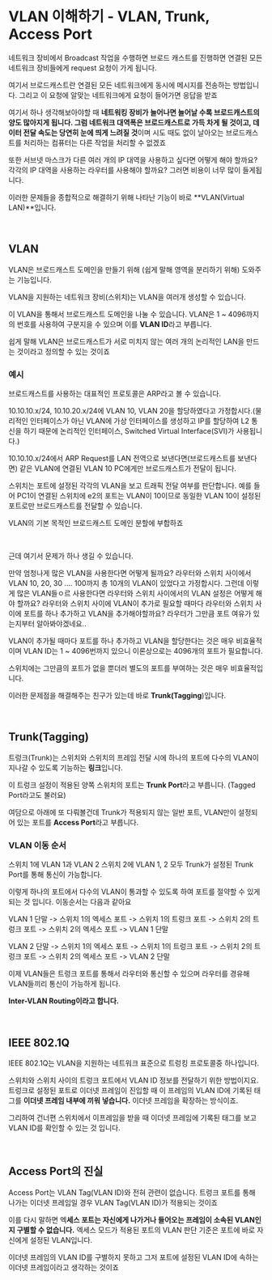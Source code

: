 # VLAN 이해하기 - VLAN, Trunk, Access Port

네트워크 장비에서 Broadcast 작업을 수행하면 브로드 캐스트를 진행하면 연결된 모든 네트워크 장비들에게 request 요청이 가게 됩니다.

여기서 브로드캐스트란 연결된 모든 네트워크에게 동시에 메시지를 전송하는 방법입니다. 그리고 이 요청에 알맞는 네트워크에게 요청이 들어가면 응답을 받죠

여기서 하나 생각해보아야할 때 **네트워킹 장비가 늘어나면 늘어날 수록 브로드캐스트의 양도 많아지게 됩니다. 그럼 네트워크 대역폭은 브로드캐스트로 가득 차게 될 것이고, 데이터 전달 속도는 당연히 눈에 띄게 느려질 것**이며 시도 때도 없이 날아오는 브로드캐스트를 처리하는 컴퓨터는 다른 작업을 처리할 수 없겠죠

또한 서브넷 마스크가 다른 여러 개의 IP 대역을 사용하고 싶다면 어떻게 해야 할까요? 각각의 IP 대역을 사용하는 라우터를 사용해야 할까요? 그러면 비용이 너무 많이 들게됩니다.

이러한 문제들을 종합적으로 해결하기 위해 나타난 기능이 바로 **VLAN(Virtual LAN)**입니다.

<br>

## VLAN
VLAN은 브로드캐스트 도메인을 만들기 위해 (쉽게 말해 영역을 분리하기 위해) 도와주는 기능입니다.

VLAN을 지원하는 네트워크 장비(스위치)는 VLAN을 여러개 생성할 수 있습니다. 

이 VLAN을 통해서 브로드캐스트 도메인을 나눌 수 있습니다. VLAN은 1 ~ 4096까지의 번호를 사용하여 구분지을 수 있으며 이를 **VLAN ID**라고 부릅니다.

쉽게 말해 VLAN은 브로드캐스트가 서로 미치지 않는 여러 개의 논리적인 LAN을 만드는 것이라고 정의할 수 있는 것이죠

### 예시
브로드캐스트를 사용하는 대표적인 프로토콜은 ARP라고 볼 수 있습니다.

10.10.10.x/24, 10.10.20.x/24에 VLAN 10, VLAN 20을 할당하였다고 가정합시다.(물리적인 인터페이스가 아닌 VLAN에 가상 인터페이스를 생성하고 IP를 할당하여 L2 통신을 하기 때문에 논리적인 인터페이스, Switched Virtual Interface(SVI)가 사용됩니다.)

10.10.10.x/24에서 ARP Request를 LAN 전역으로 보낸다면(브로드캐스트를 보낸다면) 같은 VLAN에 연결된 VLAN 10 PC에게만 브로드캐스트가 전달이 됩니다.

스위치는 포트에 설정된 각각의 VLAN을 보고 트래픽 전달 여부를 판단합니다. 예를 들어 PC1이 연결된 스위치에 e2의 포트는 VLAN이 10이므로 동일한 VLAN 10이 설정된 포트로만 브로드캐스트를 전달할 수 있습니다.

VLAN의 기본 목적인 브로드캐스트 도메인 분할에 부합하죠


<br>

근데 여기서 문제가 하나 생길 수 있습니다. 

만약 엄청나게 많은 VLAN을 사용한다면 어떻게 될까요? 라우터와 스위치 사이에서 VLAN 10, 20, 30 .... 100까지 총 10개의 VLAN이 있었다고 가정합시다. 그런데 이렇게 많은 VLAN들ㅇ르 사용한다면 라우터와 스위치 사이에서의 VLAN 설정은 어떻게 해야 할까요? 라우터와 스위치 사이에 VLAN이 추가로 필요할 때마다 라우터와 스위치 사이에 포트를 하나 추가하고 VLAN을 추가해야할까요? 라우터가 그만큼 포트 여유가 있는지부터 알아봐야겠네요..

VLAN이 추가될 때마다 포트를 하나 추가하고 VLAN을 할당한다는 것은 매우 비효율적이며 VLAN ID는 1 ~ 4096번까지 있으니 이론상으로는 4096개의 포트가 필요합니다.

스위치에는 그만큼의 포트가 없을 뿐더러 별도의 포트를 부여하는 것은 매우 비효율적입니다. 

이러한 문제점을 해결해주는 친구가 있는데 바로 **Trunk(Tagging**)입니다.

<br>

## Trunk(Tagging)

트렁크(Trunk)는 스위치와 스위치의 프레임 전달 시에 하나의 포트에 다수의 VLAN이 지나갈 수 있도록 기능하는 **링크**입니다.

이 트렁크 설정이 적용된 양쪽 스위치의 포트는 **Trunk Port**라고 부릅니다. (Tagged Port라고도 불러요)

여담으로 아래에 또 다뤄볼건데 Trunk가 적용되지 않는 일반 포트, VLAN만이 설정되어 있는 포트를 **Access Port**라고 부릅니다.

### VLAN 이동 순서

스위치 1에 VLAN 1과 VLAN 2 스위치 2에 VLAN 1, 2 모두 Trunk가 설정된 Trunk Port를 통해 통신이 가능합니다.

이렇게 하나의 포트에서 다수의 VLAN이 통과할 수 있도록 하여 포트를 절약할 수 있게 되는 것 입니다. 이동순서는 다음과 같아요

VLAN 1 단말 -> 스위치 1의 엑세스 포트 -> 스위치 1의 트렁크 포트 -> 스위치 2의 트렁크 포트 -> 스위치 2의 엑세스 포트 -> VLAN 1 단말

VLAN 2 단말 -> 스위치 1의 엑세스 포트 -> 스위치 1의 트렁크 포트 -> 스위치 2의 트렁크 포트 -> 스위치 2의 엑세스 포트 -> VLAN 2 단말

이제 VLAN들은 트렁크 포트를 통해서 라우터와 통신할 수 있으며 라우터를 경유해 VLAN들끼리 통신이 가능하게 됩니다. 

**Inter-VLAN Routing이라고 합니다.**

<br>

## IEEE 802.1Q
IEEE 802.1Q는 VLAN을 지원하는 네트워크 표준으로 트렁킹 프로토콜중 하나입니다.

스위치와 스위치 사이의 트렁크 포트에서 VLAN ID 정보를 전달하기 위한 방법이지요. 트렁크로 설정된 포트로 이더넷 프레임이 진입할 때 이 프레임의 VLAN ID에 기록된 태그를 **이더넷 프레임 내부에 끼워 넣습니다.** 이더넷 프레임을 확장하는 방식이죠.

그리하여 건너편 스위치에서 이프레임을 받을 때 이더넷 프레임에 기록된 태그를 보고 VLAN ID를 확인할 수 있는 것 입니다.

<br>

## Access Port의 진실

Access Port는 VLAN Tag(VLAN ID)와 전혀 관련이 없습니다. 트렁크 포트를 통해 나가는 이더넷 프레임일 경우 VLAN Tag(VLAN ID)가 적용되는 것이죠 

이를 다시 말하면 엑**세스 포트는 자신에게 나가거나 들어오는 프레임이 소속된 VLAN인지 구별할 수 없습니다.** 엑세스 모드가 적용된 포트의 VLAN 판단 기준은 포트에 바로 자신에게 설정된 VLAN입니다.

이더넷 프레임의 VLAN ID를 구별하지 못하고 그저 포트에 설정된 VLAN ID에 속하는 이더넷 프레임이라고 생각하는 것이죠
